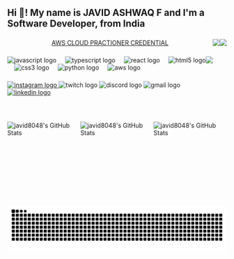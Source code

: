<h2 align="left">Hi 👋! My name is <b> JAVID ASHWAQ F </b> and I'm a Software Developer, from India</h2>

###

<div align="center">
  <img align="right" height="150" src="https://images.credly.com/images/44e2c252-5d19-4574-9646-005f7225bf53/image.png"  />
  <img align="right" height="150" src="https://encrypted-tbn0.gstatic.com/images?q=tbn:ANd9GcTXmRv55UMLge61IpP8wFv1onjUHAKq1PkoWQ&s"  />
 <a href="https://www.credly.com/badges/72616bc6-1d35-4a5a-9463-778db3c05c47" target=”_blank”>AWS CLOUD PRACTIONER CREDENTIAL</a>
</div>

###

<img align="right" height="150" src="[https://i.imgflip.com/65efzo.gif](https://cdn.dribbble.com/users/2401141/screenshots/5487982/media/f94135193d842e240e9c1267e4d9ca89.gif)"  />

###

<div align="left">
  <img src="https://cdn.jsdelivr.net/gh/devicons/devicon/icons/javascript/javascript-original.svg" height="30" alt="javascript logo"  />
  <img width="12" />
  <img src="https://cdn.jsdelivr.net/gh/devicons/devicon/icons/typescript/typescript-original.svg" height="30" alt="typescript logo"  />
  <img width="12" />
  <img src="https://cdn.jsdelivr.net/gh/devicons/devicon/icons/react/react-original.svg" height="30" alt="react logo"  />
  <img width="12" />
  <img src="https://cdn.jsdelivr.net/gh/devicons/devicon/icons/html5/html5-original.svg" height="30" alt="html5 logo"  />
  <img width="12" />
  <img src="https://cdn.jsdelivr.net/gh/devicons/devicon/icons/css3/css3-original.svg" height="30" alt="css3 logo"  />
  <img width="12" />
  <img src="https://cdn.jsdelivr.net/gh/devicons/devicon/icons/python/python-original.svg" height="30" alt="python logo"  />
  <img width="12" />
  <img src="https://i.pinimg.com/originals/4a/41/7d/4a417d1f8cab870d4e93498ae1ae2d21.png" height="30" alt="aws logo"  />
  <img width="12" />
</div>

###

<div align="left">
<!--   <img src="https://img.shields.io/static/v1?message=Youtube&logo=youtube&label=&color=FF0000&logoColor=white&labelColor=&style=for-the-badge" height="35" alt="youtube logo"  /> -->
  <a href="https://www.instagram.com/javid_ashwaq_f/"> 
  <img src="https://img.shields.io/static/v1?message=Instagram&logo=instagram&label=&color=E4405F&logoColor=white&labelColor=&style=for-the-badge" height="35" alt="instagram logo"  />
  </a> 
  <img src="https://img.shields.io/static/v1?message=Twitch&logo=twitch&label=&color=9146FF&logoColor=white&labelColor=&style=for-the-badge" height="35" alt="twitch logo"  />
  <img src="https://img.shields.io/static/v1?message=Discord&logo=discord&label=&color=7289DA&logoColor=white&labelColor=&style=for-the-badge" height="35" alt="discord logo"  />
  <img src="https://img.shields.io/static/v1?message=Gmail&logo=gmail&label=&color=D14836&logoColor=white&labelColor=&style=for-the-badge" height="35" alt="gmail logo"  />
   <a href="https://linkedin.com/in/javid-ashwaq-f/"> 
  <img src="https://img.shields.io/static/v1?message=LinkedIn&logo=linkedin&label=&color=0077B5&logoColor=white&labelColor=&style=for-the-badge" height="35" alt="linkedin logo"  />
  </a> 
</div>

###

<br clear="both">
<div style="display: flex">
  <img style="height: 12rem" src="https://github-readme-streak-stats.herokuapp.com/?user=javid8048&theme=default&hide_border=true" alt="javid8048's GitHub Stats" />
  <img style="height: 12rem" src="https://github-readme-stats.vercel.app/api/top-langs/?username=javid8048&theme=default&show_icons=true&hide_border=true&layout=compact" alt="javid8048's GitHub Stats" />
  <img style="height: 12rem" src="https://github-readme-stats.vercel.app/api?username=javid8048&theme=default&show_icons=true&hide_border=true&count_private=true" alt="javid8048's GitHub Stats" />
</div>
<img src="https://github.com/GuillaumeFalourd/GuillaumeFalourd/blob/output/github-contribution-grid-snake.svg" alt="Snake animation" />

###
<!--
**Javid8048/javid8048** is a ✨ _special_ ✨ repository because its `README.md` (this file) appears on your GitHub profile.

Here are some ideas to get you started:

- 🔭 I’m currently working on ...
- 🌱 I’m currently learning ...
- 👯 I’m looking to collaborate on ...
- 🤔 I’m looking for help with ...
- 💬 Ask me about ...
- 📫 How to reach me: ...
- 😄 Pronouns: ...
- ⚡ Fun fact: ...
-->
